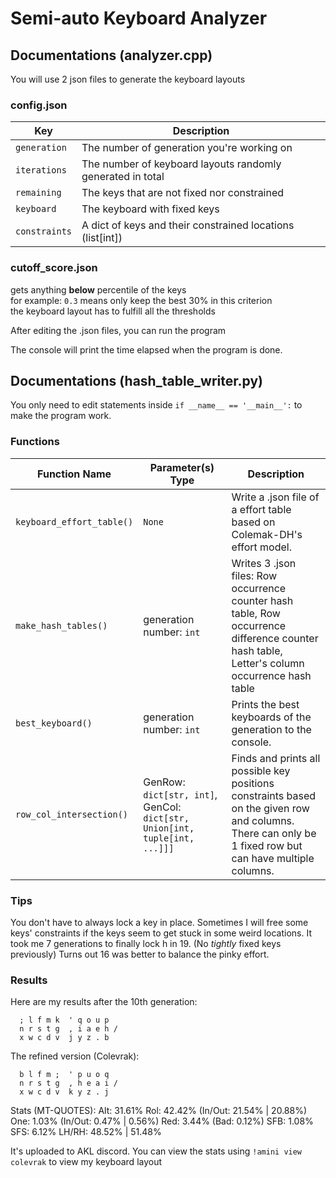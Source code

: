 # Semi-auto Keyboard Analyzer

## Documentations (analyzer.cpp)

You will use 2 json files to generate the keyboard layouts

### config.json

| Key | Description |
| --- | ----------- |
| `generation` | The number of generation you're working on |
| `iterations` | The number of keyboard layouts randomly generated in total |
| `remaining` | The keys that are not fixed nor constrained |
| `keyboard` | The keyboard with fixed keys |
| `constraints` | A dict of keys and their constrained locations (list[int]) |

### cutoff_score.json

gets anything **below** percentile of the keys  <br>
for example: `0.3` means only keep the best 30% in this criterion  <br>
the keyboard layout has to fulfill all the thresholds  <br>

After editing the .json files, you can run the program

The console will print the time elapsed when the program is done.

## Documentations (hash_table_writer.py)

You only need to edit statements inside `if __name__ == '__main__':` to make the program work.

### Functions

| Function Name | Parameter(s) Type | Description |
| ------------- | ----------------- | ----------- |
| `keyboard_effort_table()`| `None` | Write a .json file of a effort table based on Colemak-DH's effort model. |
| `make_hash_tables()` | generation number: `int` | Writes 3 .json files: Row occurrence counter hash table, Row occurrence difference counter hash table, Letter's column occurrence hash table |
| `best_keyboard()` | generation number: `int` | Prints the best keyboards of the generation to the console. |
| `row_col_intersection()` | GenRow: `dict[str, int]`, GenCol: `dict[str, Union[int, tuple[int, ...]]]` | Finds and prints all possible key positions constraints based on the given row and columns. There can only be 1 fixed row but can have multiple columns. |


### Tips

You don't have to always lock a key in place. Sometimes I will free some keys' constraints if the keys seem to get stuck in some weird locations. It took me 7 generations to finally lock h in 19. (No *tightly* fixed keys previously) Turns out 16 was better to balance the pinky effort.

### Results

Here are my results after the 10th generation:
```
  ; l f m k  ' q o u p  
  n r s t g  , i a e h /
  x w c d v  j y z . b  
```
The refined version (Colevrak):
```
  b l f m ;  ' p u o q  
  n r s t g  , h e a i /
  x w c d v  k y z . j  
```
Stats (MT-QUOTES):
  Alt: 31.61%
  Rol: 42.42%   (In/Out: 21.54% | 20.88%)
  One:  1.03%   (In/Out:  0.47% |  0.56%)
  Red:  3.44%   (Bad:     0.12%)
  SFB: 1.08%
  SFS: 6.12%
  LH/RH: 48.52% | 51.48%
  
It's uploaded to AKL discord. You can view the stats using `!amini view colevrak` to view my keyboard layout
